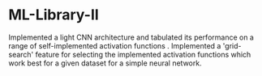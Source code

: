 # ML-Library-II
Implemented  a light CNN architecture and tabulated its performance on a range of self-implemented activation functions .
Implemented a 'grid-search' feature for selecting the implemented activation functions which work best for a given dataset for a simple neural network.
